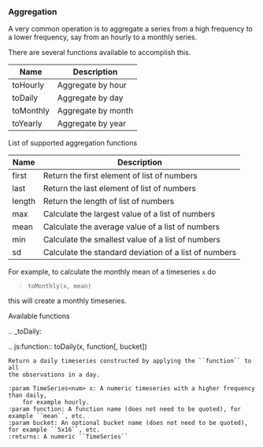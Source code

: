 ### Aggregation

A very common operation is to aggregate a series from a high frequency
to a lower frequency, say from an hourly to a monthly series.

There are several functions available to accomplish this.


| Name      | Description        |
|-----------|--------------------|
| toHourly  | Aggregate by hour  |
| toDaily   | Aggregate by day   |
| toMonthly | Aggregate by month |
| toYearly  | Aggregate by year  |



List of supported aggregation functions

| Name   | Description                                           |
|--------|-------------------------------------------------------|
| first  | Return the first element of list of numbers           |
| last   | Return the last element of list of numbers            |
| length | Return the length of list of numbers                  |
| max    | Calculate the largest value of a list of numbers      |
| mean   | Calculate the average value of a list of numbers      |
| min    | Calculate the smallest value of a list of numbers     |
| sd     | Calculate the standard deviation of a list of numbers |


For example, to calculate the monthly mean of a timeseries ``x`` do

>    `toMonthly(x, mean)`

this will create a monthly timeseries.

Available functions

.. _toDaily:

.. js:function:: toDaily(x, function[, bucket])

    Return a daily timeseries constructed by applying the ``function`` to all
    the observations in a day.

    :param TimeSeries<num> x: A numeric timeseries with a higher frequency than daily,
        for example hourly.
    :param function: A function name (does not need to be quoted), for example ``mean``, etc.
    :param bucket: An optional bucket name (does not need to be quoted), for example ``5x16``, etc.
    :returns: A numeric ``TimeSeries``


